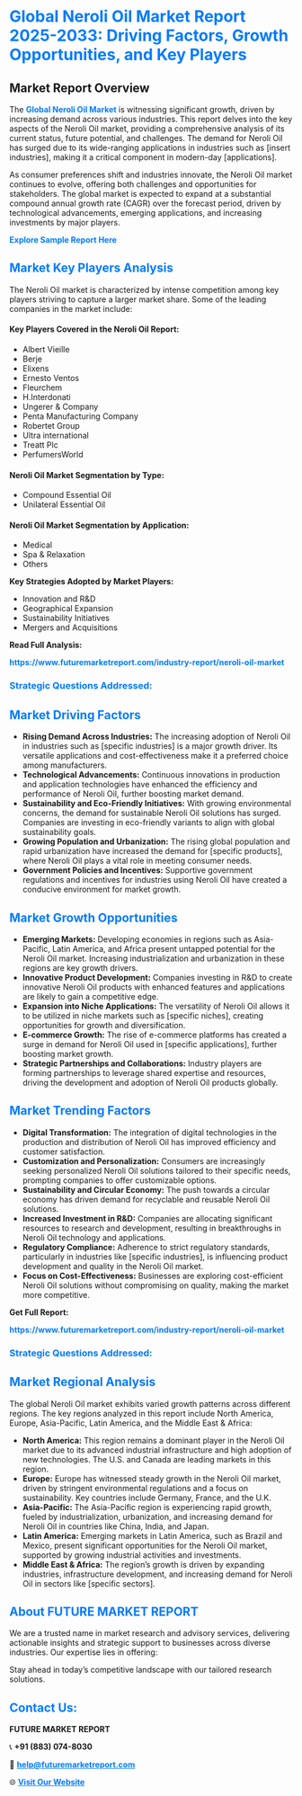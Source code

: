 <h1 style="color: #007BFF;">Global Neroli Oil Market Report 2025-2033: Driving Factors, Growth Opportunities, and Key Players</h1>

<section id="overview">
<h2>Market Report Overview</h2>
<p>The <a href="https://www.futuremarketreport.com/industry-report/neroli-oil-market" style="color: #007BFF; text-decoration: none;"><strong>Global Neroli Oil Market</strong></a> is witnessing significant growth, driven by increasing demand across various industries. This report delves into the key aspects of the Neroli Oil market, providing a comprehensive analysis of its current status, future potential, and challenges. The demand for Neroli Oil has surged due to its wide-ranging applications in industries such as [insert industries], making it a critical component in modern-day [applications].</p>
<p>As consumer preferences shift and industries innovate, the Neroli Oil market continues to evolve, offering both challenges and opportunities for stakeholders. The global market is expected to expand at a substantial compound annual growth rate (CAGR) over the forecast period, driven by technological advancements, emerging applications, and increasing investments by major players.</p>
</section>

<section id="overview">
<p><a href="https://www.futuremarketreport.com/request-sample/reportId=36773" style="color: #007BFF; text-decoration: none;"><strong>Explore Sample Report Here</strong></a></p>
</section>

<section id="key-players">
<h2 style="color: #007BFF;">Market Key Players Analysis</h2>
<p>The Neroli Oil market is characterized by intense competition among key players striving to capture a larger market share. Some of the leading companies in the market include:</p>
<h4>Key Players Covered in the Neroli Oil Report:</h4>
<ul><li>Albert Vieille</li><li>Berje</li><li>Elixens</li><li>Ernesto Ventos</li><li>Fleurchem</li><li>H.Interdonati</li><li>Ungerer &amp; Company</li><li>Penta Manufacturing Company</li><li>Robertet Group</li><li>Ultra international</li><li>Treatt Plc</li><li>PerfumersWorld</li></ul>
<h4>Neroli Oil Market Segmentation by Type:</h4>
<ul><li>Compound Essential Oil</li><li>Unilateral Essential Oil</li></ul>

<h4>Neroli Oil Market Segmentation by Application:</h4>
<ul><li>Medical</li><li>Spa &amp; Relaxation</li><li>Others</li></ul>
<p><strong>Key Strategies Adopted by Market Players:</strong></p>
<ul>
<li>Innovation and R&D</li>
<li>Geographical Expansion</li>
<li>Sustainability Initiatives</li>
<li>Mergers and Acquisitions</li>
</ul>
</section>

<section>
<p><strong>Read Full Analysis: </strong></p><a href="https://www.futuremarketreport.com/industry-report/neroli-oil-market" style="color: #007BFF; text-decoration: none;"><strong>https://www.futuremarketreport.com/industry-report/neroli-oil-market</strong></a>
<h3 style="color: #007BFF;">Strategic Questions Addressed:</h3>
</section>

<section id="driving-factors">
<h2 style="color: #007BFF;">Market Driving Factors</h2>
<ul>
<li><strong>Rising Demand Across Industries:</strong> The increasing adoption of Neroli Oil in industries such as [specific industries] is a major growth driver. Its versatile applications and cost-effectiveness make it a preferred choice among manufacturers.</li>
<li><strong>Technological Advancements:</strong> Continuous innovations in production and application technologies have enhanced the efficiency and performance of Neroli Oil, further boosting market demand.</li>
<li><strong>Sustainability and Eco-Friendly Initiatives:</strong> With growing environmental concerns, the demand for sustainable Neroli Oil solutions has surged. Companies are investing in eco-friendly variants to align with global sustainability goals.</li>
<li><strong>Growing Population and Urbanization:</strong> The rising global population and rapid urbanization have increased the demand for [specific products], where Neroli Oil plays a vital role in meeting consumer needs.</li>
<li><strong>Government Policies and Incentives:</strong> Supportive government regulations and incentives for industries using Neroli Oil have created a conducive environment for market growth.</li>
</ul>
</section>

<section id="growth-opportunities">
<h2 style="color: #007BFF;">Market Growth Opportunities</h2>
<ul>
<li><strong>Emerging Markets:</strong> Developing economies in regions such as Asia-Pacific, Latin America, and Africa present untapped potential for the Neroli Oil market. Increasing industrialization and urbanization in these regions are key growth drivers.</li>
<li><strong>Innovative Product Development:</strong> Companies investing in R&D to create innovative Neroli Oil products with enhanced features and applications are likely to gain a competitive edge.</li>
<li><strong>Expansion into Niche Applications:</strong> The versatility of Neroli Oil allows it to be utilized in niche markets such as [specific niches], creating opportunities for growth and diversification.</li>
<li><strong>E-commerce Growth:</strong> The rise of e-commerce platforms has created a surge in demand for Neroli Oil used in [specific applications], further boosting market growth.</li>
<li><strong>Strategic Partnerships and Collaborations:</strong> Industry players are forming partnerships to leverage shared expertise and resources, driving the development and adoption of Neroli Oil products globally.</li>
</ul>
</section>

<section id="trending-factors">
<h2 style="color: #007BFF;">Market Trending Factors</h2>
<ul>
<li><strong>Digital Transformation:</strong> The integration of digital technologies in the production and distribution of Neroli Oil has improved efficiency and customer satisfaction.</li>
<li><strong>Customization and Personalization:</strong> Consumers are increasingly seeking personalized Neroli Oil solutions tailored to their specific needs, prompting companies to offer customizable options.</li>
<li><strong>Sustainability and Circular Economy:</strong> The push towards a circular economy has driven demand for recyclable and reusable Neroli Oil solutions.</li>
<li><strong>Increased Investment in R&D:</strong> Companies are allocating significant resources to research and development, resulting in breakthroughs in Neroli Oil technology and applications.</li>
<li><strong>Regulatory Compliance:</strong> Adherence to strict regulatory standards, particularly in industries like [specific industries], is influencing product development and quality in the Neroli Oil market.</li>
<li><strong>Focus on Cost-Effectiveness:</strong> Businesses are exploring cost-efficient Neroli Oil solutions without compromising on quality, making the market more competitive.</li>
</ul>
</section>

<section>
<p><strong>Get Full Report: </strong></p><a href="https://www.futuremarketreport.com/industry-report/neroli-oil-market" style="color: #007BFF; text-decoration: none;"><strong>https://www.futuremarketreport.com/industry-report/neroli-oil-market</strong></a>
<h3 style="color: #007BFF;">Strategic Questions Addressed:</h3>
</section>


<section id="regional-analysis">
<h2 style="color: #007BFF;">Market Regional Analysis</h2>
<p>The global Neroli Oil market exhibits varied growth patterns across different regions. The key regions analyzed in this report include North America, Europe, Asia-Pacific, Latin America, and the Middle East & Africa:</p>
<ul>
<li><strong>North America:</strong> This region remains a dominant player in the Neroli Oil market due to its advanced industrial infrastructure and high adoption of new technologies. The U.S. and Canada are leading markets in this region.</li>
<li><strong>Europe:</strong> Europe has witnessed steady growth in the Neroli Oil market, driven by stringent environmental regulations and a focus on sustainability. Key countries include Germany, France, and the U.K.</li>
<li><strong>Asia-Pacific:</strong> The Asia-Pacific region is experiencing rapid growth, fueled by industrialization, urbanization, and increasing demand for Neroli Oil in countries like China, India, and Japan.</li>
<li><strong>Latin America:</strong> Emerging markets in Latin America, such as Brazil and Mexico, present significant opportunities for the Neroli Oil market, supported by growing industrial activities and investments.</li>
<li><strong>Middle East & Africa:</strong> The region’s growth is driven by expanding industries, infrastructure development, and increasing demand for Neroli Oil in sectors like [specific sectors].</li>
</ul>
</section>

<footer>
<h2 style="color: #007BFF;">About FUTURE MARKET REPORT</h2>
<p>We are a trusted name in market research and advisory services, delivering actionable insights and strategic support to businesses across diverse industries. Our expertise lies in offering:</p>

<p>Stay ahead in today’s competitive landscape with our tailored research solutions.</p>

<h2 style="color: #007BFF;">Contact Us:</h2>
<p><strong>FUTURE MARKET REPORT</strong></p>
<p>📞 <strong>+91 (883) 074-8030</strong></p>
<p>📧 <strong><a href="mailto:help@futuremarketreport.com" style="color: #007BFF;">help@futuremarketreport.com</a></strong></p>
<p>🌐 <strong><a href="https://www.futuremarketreport.com/" style="color: #007BFF;">Visit Our Website</a></strong></p>
</footer>